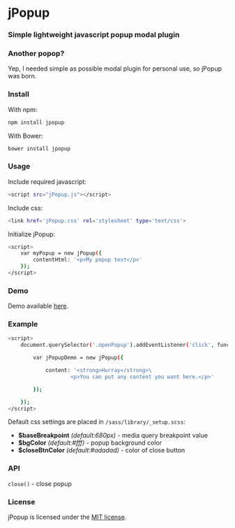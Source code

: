 # jPopup #
### Simple lightweight javascript popup modal plugin ###

### Another popop? ###
Yep, I needed simple as possible modal plugin for personal use, so jPopup was born.

### Install ###

With npm:
```sh
npm install jpopup
```

With Bower:
```sh
bower install jpopup
```

### Usage ###

Include required javascript:
```sh
<script src="jPopup.js"></script>
```

Include css:
```sh
<link href='jPopup.css' rel='stylesheet' type='text/css'>
```
Initialize jPopup:
```sh
<script>
    var myPopup = new jPopup({
    	contentHtml: '<p>My popup text</p>'
    });
</script>
```

### Demo ###

Demo available [here](http://www.rvdizajn.com/jpopup/).

### Example ###

```sh
<script>
    document.querySelector('.openPopup').addEventListener('click', function() {

        var jPopupDemo = new jPopup({

            content: '<strong>Hurray</strong>\
                    <p>You can put any content you want here.</p>'

        });

    });
</script>
```

Default css settings are placed in `/sass/library/_setup.scss`:

- **$baseBreakpoint** *(default:680px)* - media query breakpoint value
- **$bgColor** *(default:#fff)* - popup background color
- **$closeBtnColor** *(default:#adadad)* - color of close button


### API ###

`close()` - close popup


### License  ###

jPopup is licensed under the [MIT license](http://opensource.org/licenses/MIT).
